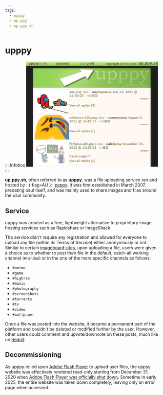 ```yaml
---
tags:
  - upppy
  - up.ppy
  - up.ppy.sh
---
```


# upppy

::: Infobox
![Snapshot of the up.ppy.sh page](img/upppyScreenshot.png "Snapshot of the upppy website, as taken in 2023 by the Internet Archive")
:::

**up.ppy.sh**, often referred to as **upppy**, was a file uploading service ran and hosted by ::{ flag=AU }:: [peppy](https://osu.ppy.sh/users/2). It was first established in March 2007, predating osu! itself, and was mainly used to share images and files around the osu! community.

## Service

upppy was created as a free, lightweight alternative to proprietary image hosting services such as Rapidshare or ImageShack.

The service didn't require any registration and allowed for everyone to upload any file (within its Terms of Service) either anonymously or not. Similar to certain [imageboard sites](https://en.wikipedia.org/wiki/Imageboard), upon uploading a file, users were given a choice as to whether to post their file in the default, catch-all working channel (`#random`) or in the one of the more specific channels as follows:

   - `#anime`
   - `#game`
   - `#highres`
   - `#music`
   - `#photography`
   - `#screenshots`
   - `#torrents`
   - `#tv`
   - `#video`
   - `#wallpaper`

Once a file was posted into the website, it became a permanent part of the platform and couldn't be deleted or modified further by the user. However, other users could comment and upvote/downvote on these posts, much like on [Reddit](/wiki/Community/Reddit).

## Decommissioning

As upppy relied upon [Adobe Flash Player](https://en.wikipedia.org/wiki/Adobe_Flash_Player) to upload user files, the upppy website was effectively rendered read-only starting from December 31, 2020 when [Adobe Flash Player was officially shut down](https://www.adobe.com/id_en/products/flashplayer/end-of-life-alternative.html). Sometime in early 2025, the entire website was taken down completely, leaving only an error page when accessed.